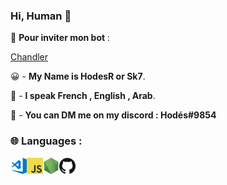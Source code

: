 
### **Hi, Human** 👋

🤖 **Pour inviter mon bot** :

[Chandler](https://discord.com/api/oauth2/authorize?client_id=838545491695763486&permissions=8&scope=bot)

😀 - **My Name is HodesR or Sk7**.                           

💬 - **I speak French , English , Arab**.

📲 - **You can DM me on my discord : Hodés#9854**
<br />

### 🌐 **Languages** :

<img align="left" alt="Visual Studio Code" width="26px" src="https://raw.githubusercontent.com/github/explore/80688e429a7d4ef2fca1e82350fe8e3517d3494d/topics/visual-studio-code/visual-studio-code.png" />
<img align="left" alt="JavaScript" width="26px" src="https://raw.githubusercontent.com/github/explore/80688e429a7d4ef2fca1e82350fe8e3517d3494d/topics/javascript/javascript.png" />
<img align="left" alt="Node.js" width="26px" src="https://raw.githubusercontent.com/github/explore/80688e429a7d4ef2fca1e82350fe8e3517d3494d/topics/nodejs/nodejs.png" />
<img align="left" alt="GitHub" width="26px" src="https://raw.githubusercontent.com/github/explore/78df643247d429f6cc873026c0622819ad797942/topics/github/github.png" />

<br />
<br />

